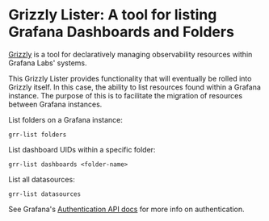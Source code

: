 # Grizzly Lister: A tool for listing Grafana Dashboards and Folders

[Grizzly](https://github.com/grafana/grizzly) is a tool for declaratively managing
observability resources within Grafana Labs' systems.

This Grizzly Lister provides functionality that will eventually be rolled into
Grizzly itself. In this case, the ability to list resources found within a
Grafana instance. The purpose of this is to facilitate the migration of resources
between Grafana instances.

List folders on a Grafana instance:
```
grr-list folders
```
List dashboard UIDs within a specific folder:
```
grr-list dashboards <folder-name>
```

List all datasources:
```
grr-list datasources
```

See Grafana's [Authentication API
docs](https://grafana.com/docs/grafana/latest/http_api/auth/) for more info on
authentication.

